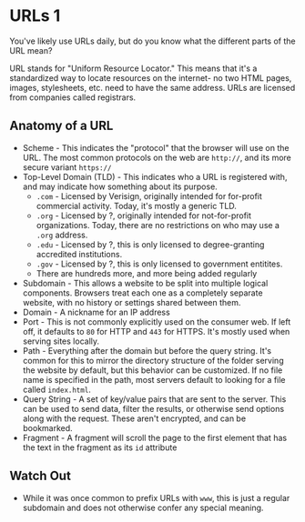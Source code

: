 # URLs 1

You've likely use URLs daily, but do you know what the different parts of the URL mean?

URL stands for "Uniform Resource Locator." This means that it's a standardized way to locate resources on the internet- no two HTML pages, images, stylesheets, etc. need to have the same address. URLs are licensed from companies called registrars.

## Anatomy of a URL

* Scheme - This indicates the "protocol" that the browser will use on the URL. The most common protocols on the web are `http://`, and its more secure variant `https://`
* Top-Level Domain (TLD) - This indicates who a URL is registered with, and may indicate how something about its purpose.
  * `.com` - Licensed by Verisign, originally intended for for-profit commercial activity. Today, it's mostly a generic TLD.
  * `.org` - Licensed by ?, originally intended for not-for-profit organizations. Today, there are no restrictions on who may use a `.org` address.
  * `.edu` - Licensed by ?, this is only licensed to degree-granting accredited institutions.
  * `.gov` - Licensed by ?, this is only licensed to government entitites.
  * There are hundreds more, and more being added regularly
* Subdomain - This allows a website to be split into multiple logical components. Browsers treat each one as a completely separate website, with no history or settings shared between them.
* Domain - A nickname for an IP address
* Port - This is not commonly explicitly used on the consumer web. If left off, it defaults to `80` for HTTP and `443` for HTTPS. It's mostly used when serving sites locally.
* Path - Everything after the domain but before the query string. It's common for this to mirror the directory structure of the folder serving the website by default, but this behavior can be customized. If no file name is specified in the path, most servers default to looking for a file called `index.html`.
* Query String - A set of key/value pairs that are sent to the server. This can be used to send data, filter the results, or otherwise send options along with the request. These aren't encrypted, and can be bookmarked.
* Fragment - A fragment will scroll the page to the first element that has the text in the fragment as its `id` attribute

## Watch Out

* While it was once common to prefix URLs with `www`, this is just a regular subdomain and does not otherwise confer any special meaning.
